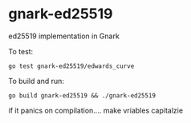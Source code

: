 
# gnark-ed25519
ed25519 implementation in Gnark

To test:
```
go test gnark-ed25519/edwards_curve
```

To build and run:
```
go build gnark-ed25519 && ./gnark-ed25519
```

if it panics on compilation.... make vriables capitalzie
